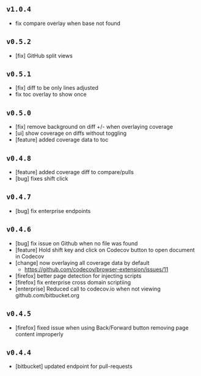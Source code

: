 ## `v1.0.4`
- fix compare overlay when base not found

## `v0.5.2`
- [fix] GitHub split views

## `v0.5.1`
- [fix] diff to be only lines adjusted
- fix toc overlay to show once

## `v0.5.0`
- [fix] remove background on diff +/- when overlaying coverage
- [ui] show coverage on diffs without toggling
- [feature] added coverage data to toc

## `v0.4.8`
- [feature] added coverage diff to compare/pulls
- [bug] fixes shift click

## `v0.4.7`
- [bug] fix enterprise endpoints

## `v0.4.6`
- [bug] fix issue on Github when no file was found
- [feature] Hold shift key and click on Codecov button to open document in Codecov
- [change] now overlaying all coverage data by default
  - https://github.com/codecov/browser-extension/issues/11
- [firefox] better page detection for injecting scripts
- [firefox] fix enterprise cross domain scriptiing
- [enterprise] Reduced call to codecov.io when not viewing github.com/bitbucket.org

## `v0.4.5`
- [firefox] fixed issue when using Back/Forward button removing page content improperly

## `v0.4.4`
- [bitbucket] updated endpoint for pull-requests
